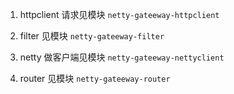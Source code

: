 1. httpclient 请求见模块 `netty-gateeway-httpclient`

2. filter 见模块 `netty-gateeway-filter`

3. netty 做客户端见模块 `netty-gateeway-nettyclient`

4. router 见模块 `netty-gateeway-router`